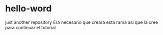 # hello-word
just another repository
Era necesario que creara esta rama asi que la cree para continuar el tutorial
